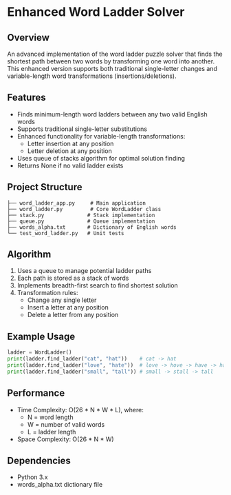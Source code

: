 # Enhanced Word Ladder Solver

## Overview
An advanced implementation of the word ladder puzzle solver that finds the shortest path between two words by transforming one word into another. This enhanced version supports both traditional single-letter changes and variable-length word transformations (insertions/deletions).

## Features
- Finds minimum-length word ladders between any two valid English words
- Supports traditional single-letter substitutions
- Enhanced functionality for variable-length transformations:
  - Letter insertion at any position
  - Letter deletion at any position
- Uses queue of stacks algorithm for optimal solution finding
- Returns None if no valid ladder exists

## Project Structure
```
├── word_ladder_app.py     # Main application
├── word_ladder.py         # Core WordLadder class
├── stack.py              # Stack implementation
├── queue.py              # Queue implementation
├── words_alpha.txt       # Dictionary of English words
└── test_word_ladder.py   # Unit tests
```

## Algorithm
1. Uses a queue to manage potential ladder paths
2. Each path is stored as a stack of words
3. Implements breadth-first search to find shortest solution
4. Transformation rules:
   - Change any single letter
   - Insert a letter at any position
   - Delete a letter from any position

## Example Usage
```python
ladder = WordLadder()
print(ladder.find_ladder("cat", "hat"))    # cat -> hat
print(ladder.find_ladder("love", "hate"))  # love -> hove -> have -> hate
print(ladder.find_ladder("small", "tall")) # small -> stall -> tall
```

## Performance
- Time Complexity: O(26 * N * W * L), where:
  - N = word length
  - W = number of valid words
  - L = ladder length
- Space Complexity: O(26 * N * W)

## Dependencies
- Python 3.x
- words_alpha.txt dictionary file